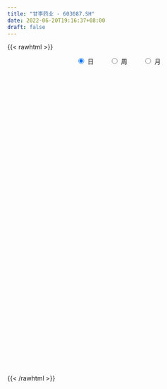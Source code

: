 ```yaml
---
title: "甘李药业 - 603087.SH"
date: 2022-06-20T19:16:37+08:00
draft: false
---
```

{{< rawhtml >}}
    <div style="text-align: center">
        <label style="padding: 1rem;"><input style="margin-right: .5rem" type="radio" name="period" value="D" checked onclick="period_change(this)">日</label>
        <label style="padding: 1rem;"><input style="margin-right: .5rem" type="radio" name="period" value="W" onclick="period_change(this)">周</label>
        <label style="padding: 1rem;"><input style="margin-right: .5rem" type="radio" name="period" value="M" onclick="period_change(this)">月</label>
    </div>
    <div id="chart" style="height: 700px;"></div> 
    <script type="text/javascript">
        const D_v = [1098.54,257.9,315.33,446.21,1379.85,1806.52,822.62,979.66,1244.81,3933.37,2301.64,2888.39,5563.56,36348.81,8197.0,177747.44,95758.16,102603.35,68406.66,80516.4,75981.83,41351.08,66859.57,71590.89,46421.23,44578.84,58151.4,30112.67,33923.48,32670.38,18361.08,33689.09,35402.1,23608.13,19017.78,18590.27,33567.18,21524.45,50193.53,40319.11,45374.05,24464.34,29355.8,53373.84,29315.95,22360.9,14205.19,24825.84,19971.85,15390.8,32191.01,26896.77,29300.33,23049.89,16566.77,22413.13,19061.93,13677.38,20020.02,19465.31,14912.47,16420.29,21993.73,35393.45,21901.98,20282.53,14400.65,9972.54,12718.72,17816.67,30798.23,32948.5,18844.21,19585.31,26246.34,12609.03,16088.64,12137.6,17803.6,11209.15,12378.54,15564.5,13321.1,18346.59,12881.72,25935.8,17657.59,15077.61,17297.18,22917.56,16033.09,12925.66,7371.79,6956.99,10899.66,11182.89,8148.92,7611.0,8315.66,15093.79,23674.26,37574.7,16049.67,12832.89,12739.24,11190.66,8675.81,10751.76,9579.58,11198.13,7270.02,8170.3,14810.31,24939.06,16383.15,32228.49,23124.83,20383.46,19842.15,22817.37,35961.85,27612.09,21386.94,21980.99,35674.36,54474.71,40689.74,28255.15,33873.41,40817.21,63130.26,47433.5,45920.79,85277.79,54655.07,53377.55,54035.98,37147.25,28574.67,24919.33,28128.26,30730.35,44829.43,51350.44,41486.83,29259.61,24139.47,29704.29,25092.83,20540.59,20429.09,24488.84,25642.52,25359.81,28179.42,31616.84,28174.41,32778.06,23789.52,15301.96,19367.09,13417.34,17011.25,12811.41,12200.64,11476.84,26348.51,15525.85,19279.12,17318.61,10239.79,12646.95,9880.09,12696.52,7825.4,7078.4,12611.6,14786.85,9817.06,8116.76,7520.65,6585.69,12886.11,8271.69,12214.44,10295.55,14000.37,10654.86,8635.5,9655.95,7437.42,7258.3,11267.33,9568.87,6914.61,8952.08,8130.75,10454.44,22721.02,12082.88,9681.22,16690.09,16495.07,11134.75,21167.57,14741.57,18587.85,23282.53,12250.04,18546.76,10524.17,9219.59,7532.82,13128.99,21104.2,10065.43,10105.19,10371.26,10778.82,8038.04,13686.37,20359.11,12123.56,15464.09,15873.09,23410.69,16352.5,13403.94,9861.35,11166.08,10596.32,10741.45,9903.18,10557.18,15727.18,8058.87,9930.4,28110.9,12286.66,10712.73,9405.12,12145.34,13453.98,14211.38,26892.76,42462.68,22408.71,16233.03,18856.99,46588.57,19363.84,19633.27,20793.0,21437.84,23851.69,56880.28,49113.58,52957.92,53877.2,68438.3,80928.23,138276.47,92715.76,93395.37,47890.43,49586.75,44301.1,53331.86,57962.25,62992.04,46375.26,42190.7,32358.1,69038.92,41578.08,56779.15,39521.08,29597.83,33604.11,45033.72,24158.21,133959.46,92318.07,40399.59,61217.25,98959.99,62787.8,45614.59,49148.18,32959.04,50579.68,35774.58,28898.22,31191.63,32960.28,29783.26,42172.44,21692.82,28319.76,22538.47,23902.83,27111.8,42597.56,29172.02,21837.15,21939.8,45497.7,29570.78,24797.99,24784.36,55360.63,42908.37,27076.8,23013.98,24817.9,29414.12,25609.76,15932.63,24045.57,23161.36,60958.62,43370.09,27246.54,46490.77,43041.11,33299.4,35376.11,35833.2,31804.33,25172.55,47421.04,36546.82,18644.54,41666.76,30928.28,32024.82,57461.58,94265.01,55805.38,59819.96,28725.63,35472.64,40289.91,48816.31,107517.0,194179.02,137793.72,106145.12,53786.62,68119.07,41431.65,54671.42,40556.25,34650.16,70021.8,90666.09,60857.65,39152.48,44499.71,28661.05,41234.7,35194.88,21349.17,26769.13,25225.41,31678.83,32248.94,30178.1,26296.79,27441.27,24817.11,56161.25,43336.5,29105.0,35940.91,28532.44,37011.94,39449.3,49640.93,58503.27,30077.33,38497.08,30901.06,39297.29,49537.9,29934.21,30810.42,21942.33,25500.96,22832.31,20787.05,26309.91,26081.48,24091.12,43383.61,23387.02,25253.56,38046.11,36452.23,40353.58,53863.58,32626.49,30700.87,59473.71,44686.62,29572.47,44787.28,26719.73,30267.8,44362.4,48435.95,55950.53,53332.85,37709.79,80212.07,43707.63,48322.29,60368.34,52777.59,34584.62,33376.92,30388.98,36519.65,42396.43,36079.14,27322.9,29641.14,46993.57,56545.18,33996.0,30501.2,44718.45,46323.36,35231.37,33926.34,20315.2,20014.0,22639.45,21446.04,35385.6,37718.95,43889.33,29421.84,47512.88,36921.08,48723.41,45040.06,52241.94,47024.95,28009.9,20058.56,27351.2,41412.71,29739.54,25362.52,31514.52,21449.0,23170.65,23393.55,39644.01,23635.81,56385.35,32354.07,34981.82,32096.12,24288.91,45698.13,34537.79,28745.64,46558.34,51027.29,57014.44,45330.0,46814.59,33362.18,34383.74,53215.1,40240.62,58309.54,49642.38]
const D_histogram = [0.0,0.582017094,1.5550684686,2.7824769419,4.1694645157,5.6514813178,7.1880056298,8.7549379201,10.3422185031,11.9490685643,13.5811607601,15.2497710316,16.9702893683,15.1074743871,11.2444328708,6.8904129498,3.3269867242,1.0866945904,-0.7096501937,-2.5288984504,-4.9959115996,-6.4990914301,-6.3587695167,-5.8468137682,-5.2934879088,-4.8058400581,-5.3286799862,-5.6073948791,-5.975654565,-5.8686987312,-5.7324483504,-5.3932243172,-4.9131254669,-4.8947669549,-4.7599550454,-4.4009517616,-3.5317798074,-3.2048820203,-6.0816290491,-7.9752091575,-9.4956873747,-9.9368500217,-9.9971685144,-10.0034319955,-9.2596268266,-8.3916028845,-7.3725425554,-6.0337804338,-4.97417445,-3.9722885826,-3.4661385975,-3.1419206436,-2.6295007544,-1.9236235991,-1.1973949972,-0.7349822699,-0.2052188327,0.1594895732,0.6980146937,1.2218515042,1.4873421417,1.721017795,2.0768480272,2.5503114579,2.7158755363,2.4215053215,2.1927466825,2.0867729676,2.2385234159,2.5489641459,3.0510190675,3.3552748333,3.4813245017,3.5704803953,3.128475368,2.8826831887,2.6589743601,2.2377937369,1.6319626684,1.2434838037,1.1491665028,0.9052299689,0.739059865,0.3733880422,0.0962725525,0.5360809952,0.868726831,1.0707531842,0.9143118064,0.9445489787,0.8078952048,0.5177146647,0.3489166365,0.2610613519,0.0932946479,-0.1408659042,-0.2355660565,-0.228419418,-0.184732804,-0.2706224089,-0.5513094541,-1.000662447,-1.4207672447,-1.653689293,-1.5076115636,-1.2194648595,-1.0243527794,-0.7346258768,-0.3920898956,-0.0711692785,0.0848869965,0.1981583704,0.4811636525,0.7537906773,1.0792080542,1.6313457482,1.9202300507,2.141378167,2.0853405602,1.9928754902,2.051467443,1.9991570572,1.9833727993,1.9421169754,2.1506664762,1.7660516679,1.7341659853,1.462872244,1.6369794547,2.0340013469,2.8784216038,3.2791597247,3.9502369363,3.5385067113,3.9574984085,3.8884997265,2.5115605676,1.4285345913,0.4524195851,-0.4225017064,-0.6696076978,-0.6969934543,-0.0794790844,-0.0057272597,-0.7495372917,-1.371574885,-2.1285278968,-2.7672433996,-2.5134847942,-2.3524728176,-2.4702896172,-2.7561698641,-2.5594199854,-2.0895363009,-1.365580803,-0.6244301984,-0.366227467,-0.6761457624,-1.2152356038,-1.3946852701,-1.6788344789,-1.9824437627,-2.3843916524,-2.2260521882,-2.2130727996,-2.0928329528,-2.5035926673,-2.5492100757,-2.8510723967,-3.0008514019,-2.8210835571,-2.4128671498,-2.1115744018,-2.0031526853,-1.6810559386,-1.3025410401,-0.764500922,-0.2142009438,0.1577942206,0.4728378026,0.5054870248,0.6390710207,0.9340352098,1.1376976134,1.2976678828,1.5216556541,1.8541595249,1.9311652278,1.7853463322,1.6374572911,1.4986729809,1.1971471712,0.5897160262,0.4311446718,0.3187327221,0.1172508658,-0.0333988367,0.0312840746,0.4961435734,0.6968450084,0.7753893025,0.9374091025,0.80735346,0.7774532127,1.0641181759,1.0926817616,0.9822880298,0.3390703788,-0.1207891917,-0.6359854426,-0.7681209252,-0.8659112265,-0.9325220109,-0.6650953316,-0.262706637,-0.042557667,0.0710686983,0.0454399263,-0.1664250642,-0.2295393773,-0.0417873544,0.2896267384,0.4601175683,0.4099923208,0.4791912147,0.6918507881,0.5541255545,0.2754948687,0.0980243232,-0.1211947423,-0.225263061,-0.1229147647,-0.1017665298,-0.1859964368,-0.478216554,-0.5831729186,-0.7215544655,-1.2032011865,-1.3672110916,-1.2885097415,-1.2292637216,-1.2846242214,-0.9662841564,-0.7606914009,-0.7949925533,-1.0596456273,-1.0899057944,-1.0859689495,-1.0730073756,-1.3091701513,-1.3344800088,-1.3528128652,-1.3282667612,-1.2285174196,-1.061724949,-1.1138672735,-1.1767080092,-1.2530416638,-1.3482057161,-1.4464726298,-1.3282761252,-0.8465532467,-0.7531684199,-0.9561429019,-1.0729504415,-0.9216886179,-0.7620353607,-0.6031167936,-0.2780308192,0.1048035094,0.417371865,0.5875138124,0.6530220484,1.0360368779,1.3065250641,1.5403805888,1.6251009805,1.5686342917,1.6279138193,1.5365810769,1.3993581869,1.5813534798,1.3695430861,1.251374931,1.4083933474,1.7162413713,1.7743831754,1.6197822899,1.5730145631,1.4644274901,1.4502740467,1.3293730324,1.1378526865,1.0243877233,0.8498641541,0.6525783314,0.363726414,0.20091254,-0.0126722318,-0.0968823596,-0.2555500547,-0.279678545,-0.0490995364,0.0808990608,0.1312840285,0.1849877737,0.374742778,0.4130561602,0.2673451322,0.3266649776,0.4863893101,0.4927944063,0.4705661084,0.4381418023,0.3062159918,0.1117606405,-0.125987956,-0.2173010806,-0.3321646149,-0.4460762104,-0.693440054,-0.9122604441,-0.9937028762,-1.1739582602,-1.1596010625,-1.0481775501,-0.9636060645,-0.9217145685,-0.7669086269,-0.5738625838,-0.3133297454,-0.2251047287,-0.1105064279,0.0589007585,0.2000394037,0.256892973,0.3811586882,0.5945390928,0.6719063948,0.5761114003,0.5305672137,0.4857886595,0.4599609133,0.4954563568,0.6761643941,1.0377066516,1.1447445945,1.0132063464,0.8975398267,0.6388477012,0.4679026516,0.3943120849,0.3368371963,0.2763922717,0.3602141986,0.4526635116,0.4546593396,0.4141360297,0.2632654541,0.1845572938,0.0060893491,-0.1745102589,-0.2617033854,-0.2220043689,-0.2664437768,-0.275166983,-0.2029836225,-0.1331887014,-0.1486562654,-0.1768480987,-0.1645474279,-0.0428973083,-0.0408687432,-0.0302287039,-0.0006401447,0.0022611127,0.0469902948,0.0854902297,-0.0104007908,-0.232061882,-0.3736238335,-0.5020192615,-0.5613186029,-0.6380159447,-0.7992771504,-0.8743543738,-0.9807439033,-0.9406791447,-0.9619383316,-0.8964355479,-0.7715608817,-0.6097934263,-0.426887147,-0.2808282311,-0.2918782652,-0.2820939567,-0.1844543797,-0.1366405736,-0.1088499334,-0.0392967983,0.1441349938,0.1911646536,0.2767961751,0.1906879605,0.2294831613,0.2999744682,0.3840387769,0.4598411088,0.4469475128,0.4202379055,0.2800118991,0.0108928478,-0.2687714845,-0.3866099505,-0.2076985408,-0.1452567565,-0.2666099608,-0.2434751609,-0.1387322109,-0.0046060457,0.0981584977,0.1188576531,0.1850430308,0.2586162249,0.2130346607,0.1431745388,0.0786637158,0.149619884,0.1974006923,0.2021739035,0.2073595432,0.1073982622,-0.0413463622,-0.1949068196,-0.1834474634,-0.2091383498,-0.1714133684,-0.1095673558,-0.0553785678,-0.0789030571,-0.0469772556,-0.1343870351,-0.1947027357,-0.4277982982,-0.5977268311,-0.5627162958,-0.5733907343,-0.3708787681,-0.1089722382,0.0547887123,0.1840623127,0.2940963086,0.3658493487,0.4651729137,0.4989290245,0.4548586522,0.3939141535,0.3438355797,0.2928364384,0.3268674685,0.3682687914,0.2096161686,0.1503927403,0.1415733567,0.1408733685,0.1807159675,0.2600619641,0.3198487913,0.3801057785,0.4283360476,0.4795635139,0.5135748755,0.4693862028,0.4827290262,0.4633232396,0.4393069508,0.4305275386,0.4314154539,0.4871106117,0.4569798831]
const D_fast = [0.0,0.7275213675,2.0893398593,4.0123675681,6.4417212708,9.3366084023,12.6701341218,16.4258008921,20.5986361009,25.1927533032,30.220135689,35.7011887184,41.6642793971,43.5783330127,42.5263997142,39.8949830306,37.1633034861,35.1946849998,33.2209276673,30.769454798,27.0534637489,23.9255110608,22.4761405951,21.5263929016,20.7563467838,20.0425346199,18.1875246953,16.5069610826,14.6447877554,13.2845689065,11.9877071997,10.9786251536,10.2304426371,9.0251094104,7.9699325586,7.2286979019,7.2149249043,6.7406021864,2.3434478953,-1.5439345025,-5.4383345634,-8.3637097158,-10.9233203371,-13.4304418171,-15.0015433548,-16.2314201339,-17.0554954436,-17.2251784305,-17.4091160592,-17.4003023374,-17.7606870017,-18.2219492087,-18.3669045081,-18.1419332526,-17.7150534,-17.4363862402,-16.9579275111,-16.5533467119,-15.8403179181,-15.0110182315,-14.3736920585,-13.7097619565,-12.8347197175,-11.7236784223,-10.8791454598,-10.5681393443,-10.2487113126,-9.8329917856,-9.1216104834,-8.1739287169,-6.9091190285,-5.7660445543,-4.7696637605,-3.7878877681,-3.4477739533,-2.9728953355,-2.531860574,-2.393592763,-2.5914331644,-2.6690410782,-2.4760667533,-2.4936957951,-2.4751009327,-2.747425745,-3.0004730965,-2.426644405,-1.8768168615,-1.4071022122,-1.3349656384,-1.0685912214,-1.0032711942,-1.1640230681,-1.2455919372,-1.2681818838,-1.4126249259,-1.682001954,-1.8355936204,-1.8855518363,-1.8880484233,-2.0415936305,-2.4601080392,-3.1596266439,-3.9349232528,-4.5812676244,-4.8120927859,-4.8288122966,-4.8897884113,-4.783717978,-4.5392044707,-4.2360761732,-4.058798149,-3.8959871825,-3.4926909873,-3.0316162932,-2.4363969027,-1.4764227717,-0.7074809565,0.0490117016,0.5143092348,0.9200630374,1.491521851,1.9390007294,2.4190596714,2.8633330912,3.6095492112,3.6664473198,4.0681031335,4.1625274532,4.7458795276,5.6514017565,7.2154274144,8.4359554665,10.0945919122,10.567488365,11.9758546643,12.878980914,12.1299318969,11.4040395685,10.5410294586,9.5604827404,9.1459748246,8.9443407045,9.5419853033,9.6143053131,8.6831109582,7.7181796436,6.4290946576,5.098568305,4.7239557118,4.296849484,3.56146028,2.5865375672,2.1434324495,2.0909320588,2.473492356,3.0585354109,3.2251812755,2.7462265395,1.9033277972,1.3752068134,0.6713489848,-0.1278712396,-1.1259170424,-1.5240906252,-2.0643794366,-2.467347828,-3.5040057092,-4.1869256366,-5.2015560568,-6.1015479124,-6.627050957,-6.8220513371,-7.0486521895,-7.4410186444,-7.5391858823,-7.4863062438,-7.1393913562,-6.6426416139,-6.2311978944,-5.7979448617,-5.6389238833,-5.3455721323,-4.8170991407,-4.3290123337,-3.8446250937,-3.2402234088,-2.4441796568,-1.8843826469,-1.5838649595,-1.3223896778,-1.0865057428,-1.0887447596,-1.5487468981,-1.5995320846,-1.6322608537,-1.8044299936,-1.9634294053,-1.8909254753,-1.3020300831,-0.927117396,-0.6547257763,-0.2583537007,-0.1865709782,-0.0221079223,0.5305865849,0.832320611,0.9674988866,0.4090488303,-0.0810080381,-0.7552006497,-1.0793663636,-1.3936344715,-1.6933757586,-1.5922229122,-1.2555108769,-1.0460013236,-0.9146077838,-0.9288765742,-1.1823478307,-1.3028469881,-1.1255418039,-0.7217210264,-0.4362008044,-0.3838279718,-0.1948312742,0.1907909963,0.1915971513,-0.0181598173,-0.171124282,-0.4206420332,-0.581026117,-0.5094065119,-0.5136999094,-0.6444289256,-1.0562031814,-1.3069527756,-1.625722939,-2.4081699565,-2.9139826346,-3.1574087198,-3.4054786303,-3.7819951854,-3.7052261595,-3.6898062543,-3.922855545,-4.4524200258,-4.7551566415,-5.0227120339,-5.278002304,-5.8414576175,-6.2003874772,-6.5569235499,-6.8644441362,-7.0718241495,-7.1704629161,-7.501072059,-7.858089797,-8.2476838676,-8.6798993489,-9.13978442,-9.3536569467,-9.08357238,-9.1784796581,-9.6204898656,-10.0055350155,-10.0846953464,-10.1155509294,-10.1074115607,-9.8518332912,-9.4427980852,-9.0258867633,-8.7088663628,-8.4801026146,-7.8380785657,-7.2409591134,-6.6220084416,-6.1310128048,-5.7953209206,-5.3290629382,-5.0362504114,-4.8236337546,-4.2463000918,-4.115724714,-3.9210491363,-3.411932383,-2.6750240164,-2.1732864184,-1.9229417315,-1.5764558174,-1.3189360179,-0.9705209497,-0.7590787059,-0.6661358801,-0.5235039125,-0.4855614432,-0.519702683,-0.717622997,-0.8302087359,-1.0469615657,-1.1553922834,-1.3779474921,-1.4719956187,-1.2536914942,-1.1034681319,-1.020262157,-0.9203114683,-0.6368707696,-0.4952933473,-0.5741680923,-0.4331820025,-0.1518603424,-0.0222566447,0.0731565845,0.150267729,0.0948959164,-0.0716192748,-0.3408648602,-0.4865032549,-0.6844079431,-0.9098385911,-1.3305624482,-1.7774479494,-2.1073161004,-2.5810610496,-2.8566041174,-3.0072249926,-3.1635550231,-3.3520921692,-3.3890133843,-3.3394329872,-3.1572325851,-3.1252837506,-3.0383120568,-2.8541796807,-2.6630311846,-2.5419543721,-2.3223989849,-1.960383807,-1.7150399064,-1.6668070508,-1.579709434,-1.5030408233,-1.4138783411,-1.2545188085,-0.9047696726,-0.2838007522,0.1094233394,0.2311866778,0.3399051148,0.2409249145,0.1869555278,0.2119429824,0.2386773929,0.2473305362,0.4212060127,0.6268212036,0.7424818665,0.805492564,0.720438352,0.6878695151,0.5109239078,0.2866967349,0.1340777621,0.1182756864,0.0072253343,-0.0702896177,-0.0488521628,-0.012354417,-0.0649860474,-0.1373899054,-0.1662260915,-0.055300299,-0.0634889197,-0.0604060564,-0.0309775333,-0.0275109977,0.0289657581,0.0888382504,-0.0096529679,-0.2893295296,-0.5242974394,-0.7781976828,-0.9778266749,-1.2140280028,-1.5751084962,-1.868774313,-2.2203498183,-2.4154548459,-2.6771986158,-2.835804719,-2.9038202732,-2.8945011743,-2.8183166818,-2.7424648238,-2.8264844242,-2.8872236048,-2.8356976227,-2.8220439601,-2.8214658032,-2.7617368677,-2.5422713272,-2.4474505039,-2.2926199387,-2.3310561632,-2.234890172,-2.0894052481,-1.9093312451,-1.718568636,-1.6197253538,-1.5413754848,-1.6115985164,-1.8779943557,-2.2248515592,-2.4393425127,-2.3123557383,-2.2862281431,-2.4742338376,-2.5119678279,-2.4419079306,-2.3089332768,-2.181629109,-2.1312155404,-2.018769405,-1.8805421546,-1.8728650536,-1.9069315408,-1.9517764349,-1.8434152957,-1.7462843143,-1.6909676272,-1.6339421018,-1.7070538171,-1.8661350321,-2.0684221945,-2.1028247041,-2.1808001779,-2.1859285386,-2.1514743649,-2.111130219,-2.1543804725,-2.1341989848,-2.2552055232,-2.3641969076,-2.7042420447,-3.0236022854,-3.1292708241,-3.2832929461,-3.173500672,-2.9388372017,-2.761379073,-2.5860898945,-2.4025318214,-2.2393164442,-2.0236996507,-1.8652112837,-1.795566993,-1.7580329533,-1.7221526322,-1.699942664,-1.5841947668,-1.450726246,-1.5569748266,-1.5786000698,-1.5520261142,-1.5175077603,-1.4324861695,-1.2881246819,-1.1483756568,-0.993092225,-0.837777944,-0.6666595992,-0.5042545187,-0.4310966407,-0.2970715608,-0.2006465375,-0.1148360885,-0.0159836161,0.0927581627,0.2702309733,0.3543452156]
const D_slow = [0.0,0.1455042735,0.5342713907,1.2298906261,2.2722567551,3.6851270845,5.482128492,7.670862972,10.2564175978,13.2436847388,16.6389749289,20.4514176868,24.6939900289,28.4708586256,31.2819668433,33.0045700808,33.8363167618,34.1079904094,33.930577861,33.2983532484,32.0493753485,30.424602491,28.8349101118,27.3732066697,26.0498346926,24.848374678,23.5162046815,22.1143559617,20.6204423204,19.1532676376,17.7201555501,16.3718494708,15.143568104,13.9198763653,12.729887604,11.6296496636,10.7467047117,9.9454842066,8.4250769444,6.431274655,4.0573528113,1.5731403059,-0.9261518227,-3.4270098216,-5.7419165282,-7.8398172494,-9.6829528882,-11.1913979967,-12.4349416092,-13.4280137548,-14.2945484042,-15.0800285651,-15.7374037537,-16.2183096535,-16.5176584028,-16.7014039703,-16.7527086784,-16.7128362851,-16.5383326117,-16.2328697357,-15.8610342002,-15.4307797515,-14.9115677447,-14.2739898802,-13.5950209961,-12.9896446658,-12.4414579951,-11.9197647532,-11.3601338993,-10.7228928628,-9.9601380959,-9.1213193876,-8.2509882622,-7.3583681634,-6.5762493214,-5.8555785242,-5.1908349341,-4.6313864999,-4.2233958328,-3.9125248819,-3.6252332562,-3.398925764,-3.2141607977,-3.1208137871,-3.096745649,-2.9627254002,-2.7455436925,-2.4778553964,-2.2492774448,-2.0131402001,-1.8111663989,-1.6817377328,-1.5945085737,-1.5292432357,-1.5059195737,-1.5411360498,-1.6000275639,-1.6571324184,-1.7033156194,-1.7709712216,-1.9087985851,-2.1589641969,-2.5141560081,-2.9275783313,-3.3044812222,-3.6093474371,-3.8654356319,-4.0490921012,-4.1471145751,-4.1649068947,-4.1436851456,-4.0941455529,-3.9738546398,-3.7854069705,-3.5156049569,-3.1077685199,-2.6277110072,-2.0923664655,-1.5710313254,-1.0728124528,-0.5599455921,-0.0601563278,0.435686872,0.9212161159,1.4588827349,1.9003956519,2.3339371482,2.6996552092,3.1089000729,3.6174004096,4.3370058106,5.1567957418,6.1443549759,7.0289816537,8.0183562558,8.9904811874,9.6183713293,9.9755049772,10.0886098734,9.9829844468,9.8155825224,9.6413341588,9.6214643877,9.6200325728,9.4326482499,9.0897545286,8.5576225544,7.8658117045,7.237440506,6.6493223016,6.0317498973,5.3427074313,4.7028524349,4.1804683597,3.8390731589,3.6829656093,3.5914087426,3.422372302,3.118563401,2.7698920835,2.3501834638,1.8545725231,1.25847461,0.7019615629,0.148693363,-0.3745148752,-1.000413042,-1.6377155609,-2.3504836601,-3.1006965106,-3.8059673998,-4.4091841873,-4.9370777877,-5.4378659591,-5.8581299437,-6.1837652037,-6.3748904342,-6.4284406702,-6.388992115,-6.2707826643,-6.1444109081,-5.984643153,-5.7511343505,-5.4667099472,-5.1422929765,-4.7618790629,-4.2983391817,-3.8155478747,-3.3692112917,-2.9598469689,-2.5851787237,-2.2858919309,-2.1384629243,-2.0306767564,-1.9509935759,-1.9216808594,-1.9300305686,-1.9222095499,-1.7981736566,-1.6239624045,-1.4301150788,-1.1957628032,-0.9939244382,-0.799561135,-0.533531591,-0.2603611506,-0.0147891432,0.0699784515,0.0397811536,-0.1192152071,-0.3112454384,-0.527723245,-0.7608537477,-0.9271275806,-0.9928042399,-1.0034436566,-0.985676482,-0.9743165005,-1.0159227665,-1.0733076108,-1.0837544494,-1.0113477648,-0.8963183728,-0.7938202926,-0.6740224889,-0.5010597919,-0.3625284032,-0.2936546861,-0.2691486052,-0.2994472908,-0.3557630561,-0.3864917472,-0.4119333797,-0.4584324889,-0.5779866274,-0.723779857,-0.9041684734,-1.20496877,-1.5467715429,-1.8688989783,-2.1762149087,-2.497370964,-2.7389420031,-2.9291148534,-3.1278629917,-3.3927743985,-3.6652508471,-3.9367430845,-4.2049949284,-4.5322874662,-4.8659074684,-5.2041106847,-5.536177375,-5.8433067299,-6.1087379672,-6.3872047855,-6.6813817878,-6.9946422038,-7.3316936328,-7.6933117902,-8.0253808215,-8.2370191332,-8.4253112382,-8.6643469637,-8.932584574,-9.1630067285,-9.3535155687,-9.5042947671,-9.5738024719,-9.5476015946,-9.4432586283,-9.2963801752,-9.1331246631,-8.8741154436,-8.5474841776,-8.1623890304,-7.7561137853,-7.3639552123,-6.9569767575,-6.5728314883,-6.2229919415,-5.8276535716,-5.4852678001,-5.1724240673,-4.8203257305,-4.3912653876,-3.9476695938,-3.5427240213,-3.1494703805,-2.783363508,-2.4207949963,-2.0884517382,-1.8039885666,-1.5478916358,-1.3354255973,-1.1722810144,-1.0813494109,-1.0311212759,-1.0342893339,-1.0585099238,-1.1223974375,-1.1923170737,-1.2045919578,-1.1843671926,-1.1515461855,-1.1052992421,-1.0116135476,-0.9083495075,-0.8415132245,-0.7598469801,-0.6382496525,-0.515051051,-0.3974095239,-0.2878740733,-0.2113200754,-0.1833799152,-0.2148769042,-0.2692021744,-0.3522433281,-0.4637623807,-0.6371223942,-0.8651875052,-1.1136132243,-1.4071027893,-1.697003055,-1.9590474425,-2.1999489586,-2.4303776007,-2.6221047574,-2.7655704034,-2.8439028397,-2.9001790219,-2.9278056289,-2.9130804393,-2.8630705883,-2.7988473451,-2.703557673,-2.5549228998,-2.3869463011,-2.2429184511,-2.1102766477,-1.9888294828,-1.8738392545,-1.7499751653,-1.5809340667,-1.3215074038,-1.0353212552,-0.7820196686,-0.5576347119,-0.3979227866,-0.2809471237,-0.1823691025,-0.0981598034,-0.0290617355,0.0609918141,0.174157692,0.2878225269,0.3913565343,0.4571728979,0.5033122213,0.5048345586,0.4612069939,0.3957811475,0.3402800553,0.2736691111,0.2048773653,0.1541314597,0.1208342844,0.083670218,0.0394581933,-0.0016786636,-0.0124029907,-0.0226201765,-0.0301773525,-0.0303373886,-0.0297721105,-0.0180245368,0.0033480207,0.000747823,-0.0572676475,-0.1506736059,-0.2761784213,-0.416508072,-0.5760120582,-0.7758313458,-0.9944199392,-1.2396059151,-1.4747757012,-1.7152602841,-1.9393691711,-2.1322593915,-2.2847077481,-2.3914295348,-2.4616365926,-2.5346061589,-2.6051296481,-2.651243243,-2.6854033864,-2.7126158698,-2.7224400694,-2.6864063209,-2.6386151575,-2.5694161138,-2.5217441236,-2.4643733333,-2.3893797163,-2.293370022,-2.1784097448,-2.0666728666,-1.9616133903,-1.8916104155,-1.8888872035,-1.9560800746,-2.0527325623,-2.1046571975,-2.1409713866,-2.2076238768,-2.268492667,-2.3031757197,-2.3043272312,-2.2797876067,-2.2500731935,-2.2038124358,-2.1391583795,-2.0858997143,-2.0501060796,-2.0304401507,-1.9930351797,-1.9436850066,-1.8931415307,-1.8413016449,-1.8144520794,-1.8247886699,-1.8735153748,-1.9193772407,-1.9716618281,-2.0145151702,-2.0419070092,-2.0557516511,-2.0754774154,-2.0872217293,-2.1208184881,-2.169494172,-2.2764437465,-2.4258754543,-2.5665545283,-2.7099022118,-2.8026219039,-2.8298649634,-2.8161677853,-2.7701522072,-2.69662813,-2.6051657929,-2.4888725644,-2.3641403083,-2.2504256452,-2.1519471069,-2.0659882119,-1.9927791023,-1.9110622352,-1.8189950374,-1.7665909952,-1.7289928101,-1.6935994709,-1.6583811288,-1.613202137,-1.5481866459,-1.4682244481,-1.3731980035,-1.2661139916,-1.1462231131,-1.0178293942,-0.9004828435,-0.779800587,-0.6639697771,-0.5541430394,-0.4465111547,-0.3386572912,-0.2168796383,-0.1026346675]
const D_data = [['2020-06-29', 91.18, 91.18, 91.18, 91.18],['2020-06-30', 100.3, 100.3, 100.3, 100.3],['2020-07-01', 110.33, 110.33, 110.33, 110.33],['2020-07-02', 121.36, 121.36, 121.36, 121.36],['2020-07-03', 133.5, 133.5, 133.5, 133.5],['2020-07-06', 146.85, 146.85, 146.85, 146.85],['2020-07-07', 161.54, 161.54, 161.54, 161.54],['2020-07-08', 177.69, 177.69, 177.69, 177.69],['2020-07-09', 195.46, 195.46, 195.46, 195.46],['2020-07-10', 215.01, 215.01, 215.01, 215.01],['2020-07-13', 236.51, 236.51, 236.51, 236.51],['2020-07-14', 260.16, 260.16, 260.16, 260.16],['2020-07-15', 286.18, 286.18, 286.18, 286.18],['2020-07-16', 266.0, 257.56, 257.56, 268.0],['2020-07-17', 231.8, 231.8, 231.8, 231.8],['2020-07-20', 208.62, 215.22, 208.62, 230.0],['2020-07-21', 207.0, 212.52, 204.0, 218.06],['2020-07-22', 209.8, 219.98, 205.0, 225.99],['2020-07-23', 215.99, 219.6, 212.6, 224.13],['2020-07-24', 218.0, 213.0, 212.68, 232.65],['2020-07-27', 214.98, 194.89, 191.7, 216.0],['2020-07-28', 197.88, 196.04, 193.21, 201.0],['2020-07-29', 194.2, 212.01, 193.69, 215.0],['2020-07-30', 211.0, 217.55, 209.12, 229.28],['2020-07-31', 214.24, 220.3, 214.2, 224.5],['2020-08-03', 220.5, 221.88, 218.01, 225.5],['2020-08-04', 222.0, 208.5, 207.5, 222.0],['2020-08-05', 204.0, 208.25, 203.0, 211.88],['2020-08-06', 206.5, 203.77, 200.01, 210.1],['2020-08-07', 203.66, 207.1, 198.25, 208.5],['2020-08-10', 205.0, 206.1, 201.61, 206.38],['2020-08-11', 205.41, 207.9, 204.5, 215.11],['2020-08-12', 208.5, 210.0, 202.0, 215.1],['2020-08-13', 212.0, 203.7, 203.0, 212.11],['2020-08-14', 207.0, 203.6, 200.58, 207.99],['2020-08-17', 201.77, 205.81, 200.77, 206.14],['2020-08-18', 204.9, 213.95, 203.61, 215.04],['2020-08-19', 212.0, 209.17, 208.53, 214.0],['2020-08-20', 150.0, 159.67, 150.0, 163.96],['2020-08-21', 155.3, 154.46, 152.12, 157.39],['2020-08-24', 153.87, 143.6, 140.0, 153.88],['2020-08-25', 144.9, 144.4, 142.4, 145.79],['2020-08-26', 143.07, 139.85, 139.8, 145.85],['2020-08-27', 138.3, 132.0, 129.92, 139.7],['2020-08-28', 132.05, 135.01, 130.05, 135.45],['2020-08-31', 133.85, 132.88, 132.81, 136.0],['2020-09-01', 131.03, 132.31, 131.03, 132.77],['2020-09-02', 132.55, 135.84, 132.55, 136.77],['2020-09-03', 135.84, 132.74, 132.5, 135.84],['2020-09-04', 130.03, 132.17, 129.12, 132.65],['2020-09-07', 130.28, 125.08, 124.81, 131.8],['2020-09-08', 125.08, 120.3, 119.19, 125.99],['2020-09-09', 118.0, 120.41, 114.51, 123.49],['2020-09-10', 121.1, 122.03, 120.8, 125.6],['2020-09-11', 123.0, 122.58, 122.28, 125.53],['2020-09-14', 124.0, 119.35, 118.01, 124.0],['2020-09-15', 119.34, 120.12, 116.01, 121.5],['2020-09-16', 119.09, 118.07, 117.5, 121.3],['2020-09-17', 117.44, 120.67, 116.01, 121.16],['2020-09-18', 122.65, 121.8, 120.03, 124.83],['2020-09-21', 121.0, 119.5, 118.9, 121.49],['2020-09-22', 118.8, 119.51, 117.5, 122.1],['2020-09-23', 119.57, 122.0, 118.59, 123.11],['2020-09-24', 121.27, 125.5, 121.0, 126.24],['2020-09-25', 125.61, 123.5, 122.68, 126.94],['2020-09-28', 122.6, 117.55, 117.55, 123.01],['2020-09-29', 117.6, 116.99, 115.5, 118.6],['2020-09-30', 117.01, 117.6, 116.7, 118.8],['2020-10-09', 119.0, 121.03, 119.0, 121.18],['2020-10-12', 121.03, 124.62, 121.03, 125.03],['2020-10-13', 124.2, 130.0, 124.0, 131.3],['2020-10-14', 130.1, 130.92, 128.13, 135.0],['2020-10-15', 130.0, 131.36, 128.5, 132.72],['2020-10-16', 130.83, 133.2, 130.6, 135.0],['2020-10-19', 134.0, 127.28, 127.08, 135.17],['2020-10-20', 126.61, 129.4, 126.28, 129.65],['2020-10-21', 129.45, 129.84, 128.5, 133.36],['2020-10-22', 129.85, 126.88, 126.58, 129.85],['2020-10-23', 126.85, 122.7, 122.01, 128.24],['2020-10-26', 121.11, 123.3, 118.65, 123.45],['2020-10-27', 121.91, 126.1, 121.91, 126.48],['2020-10-28', 124.0, 123.63, 122.24, 124.98],['2020-10-29', 120.5, 123.68, 120.5, 124.61],['2020-10-30', 123.18, 119.73, 119.73, 123.19],['2020-11-02', 119.03, 118.84, 117.85, 120.88],['2020-11-03', 118.83, 128.09, 118.2, 129.7],['2020-11-04', 128.0, 129.0, 126.55, 130.02],['2020-11-05', 130.15, 129.22, 127.78, 131.35],['2020-11-06', 128.68, 125.31, 124.3, 128.68],['2020-11-09', 125.31, 127.75, 123.53, 128.41],['2020-11-10', 127.89, 125.8, 125.68, 129.29],['2020-11-11', 126.01, 123.0, 121.89, 126.43],['2020-11-12', 122.88, 123.39, 122.03, 124.3],['2020-11-13', 122.6, 123.73, 121.35, 124.1],['2020-11-16', 124.15, 121.96, 121.51, 124.89],['2020-11-17', 121.7, 119.8, 119.08, 121.96],['2020-11-18', 119.88, 120.28, 119.88, 121.97],['2020-11-19', 120.28, 120.9, 119.2, 121.2],['2020-11-20', 120.3, 121.09, 120.3, 122.7],['2020-11-23', 120.38, 118.92, 118.03, 121.09],['2020-11-24', 114.1, 114.89, 114.1, 118.5],['2020-11-25', 114.29, 109.88, 106.0, 114.99],['2020-11-26', 109.88, 106.58, 106.02, 109.88],['2020-11-27', 106.1, 105.53, 104.0, 107.49],['2020-11-30', 105.54, 108.33, 105.5, 108.88],['2020-12-01', 108.33, 109.7, 107.63, 111.88],['2020-12-02', 109.4, 108.41, 108.1, 110.32],['2020-12-03', 108.41, 109.64, 108.05, 111.11],['2020-12-04', 109.34, 110.98, 108.5, 111.11],['2020-12-07', 111.31, 111.73, 111.0, 113.13],['2020-12-08', 111.71, 110.37, 110.21, 112.31],['2020-12-09', 109.91, 110.09, 109.6, 111.98],['2020-12-10', 109.12, 112.99, 108.11, 113.2],['2020-12-11', 113.0, 114.31, 112.66, 117.05],['2020-12-14', 114.0, 116.81, 111.17, 117.12],['2020-12-15', 117.81, 122.65, 117.26, 124.9],['2020-12-16', 122.65, 122.65, 121.5, 126.66],['2020-12-17', 122.52, 124.48, 122.52, 125.8],['2020-12-18', 123.95, 122.89, 122.68, 126.39],['2020-12-21', 122.0, 123.48, 118.41, 124.44],['2020-12-22', 124.34, 126.79, 124.3, 129.4],['2020-12-23', 127.5, 127.0, 126.2, 130.89],['2020-12-24', 126.79, 128.9, 125.35, 130.5],['2020-12-25', 128.94, 130.1, 127.12, 130.2],['2020-12-28', 130.97, 135.5, 128.53, 135.77],['2020-12-29', 135.7, 129.4, 129.01, 143.27],['2020-12-30', 129.38, 134.4, 125.26, 134.58],['2020-12-31', 132.05, 132.22, 130.03, 135.5],['2021-01-04', 132.2, 139.2, 129.0, 139.2],['2021-01-05', 137.1, 145.5, 137.1, 145.5],['2021-01-06', 146.99, 157.02, 146.76, 159.9],['2021-01-07', 157.27, 157.99, 150.01, 160.58],['2021-01-08', 156.0, 168.0, 155.01, 168.01],['2021-01-11', 168.6, 159.08, 154.44, 181.28],['2021-01-12', 160.0, 173.6, 155.49, 173.75],['2021-01-13', 173.65, 172.8, 165.89, 179.74],['2021-01-14', 169.0, 156.38, 156.23, 171.48],['2021-01-15', 155.6, 156.37, 150.5, 159.9],['2021-01-18', 154.0, 154.31, 151.17, 159.59],['2021-01-19', 153.2, 152.0, 151.88, 158.32],['2021-01-20', 151.9, 157.8, 151.9, 158.6],['2021-01-21', 156.28, 160.65, 155.94, 162.61],['2021-01-22', 160.98, 171.4, 157.0, 171.52],['2021-01-25', 171.23, 167.8, 165.6, 178.87],['2021-01-26', 163.9, 156.79, 156.66, 165.97],['2021-01-27', 155.99, 155.08, 149.26, 158.14],['2021-01-28', 152.41, 149.5, 149.49, 155.0],['2021-01-29', 151.0, 146.4, 143.0, 154.48],['2021-02-01', 147.69, 155.5, 146.5, 155.5],['2021-02-02', 155.8, 154.5, 152.7, 157.3],['2021-02-03', 155.18, 150.09, 150.0, 156.5],['2021-02-04', 147.69, 145.6, 143.0, 150.69],['2021-02-05', 148.59, 149.99, 147.35, 153.68],['2021-02-08', 152.0, 153.99, 145.11, 155.5],['2021-02-09', 153.53, 159.6, 151.8, 162.54],['2021-02-10', 158.2, 163.53, 158.2, 166.0],['2021-02-18', 168.0, 160.31, 159.0, 168.0],['2021-02-19', 161.0, 153.13, 150.6, 161.44],['2021-02-22', 152.65, 147.66, 147.65, 153.25],['2021-02-23', 147.66, 149.59, 147.01, 151.3],['2021-02-24', 148.1, 146.15, 144.5, 150.15],['2021-02-25', 147.0, 143.14, 143.0, 147.5],['2021-02-26', 141.0, 138.46, 136.4, 142.02],['2021-03-01', 140.0, 143.11, 138.79, 143.18],['2021-03-02', 143.28, 140.03, 139.2, 144.29],['2021-03-03', 140.0, 139.99, 137.99, 140.88],['2021-03-04', 139.53, 130.6, 130.2, 139.53],['2021-03-05', 129.8, 131.72, 126.41, 133.1],['2021-03-08', 131.73, 125.11, 125.07, 133.65],['2021-03-09', 124.91, 123.05, 122.69, 127.48],['2021-03-10', 125.0, 124.43, 123.22, 126.0],['2021-03-11', 124.1, 126.2, 123.9, 127.47],['2021-03-12', 126.5, 124.3, 123.4, 126.74],['2021-03-15', 123.2, 120.6, 120.0, 123.97],['2021-03-16', 121.99, 122.16, 120.4, 122.34],['2021-03-17', 122.21, 122.71, 121.04, 123.43],['2021-03-18', 122.72, 125.47, 122.71, 126.76],['2021-03-19', 123.5, 127.27, 123.0, 127.28],['2021-03-22', 126.9, 126.6, 125.5, 128.8],['2021-03-23', 126.5, 127.1, 125.14, 128.15],['2021-03-24', 127.0, 124.01, 123.8, 127.85],['2021-03-25', 124.5, 125.32, 122.08, 125.72],['2021-03-26', 126.0, 128.3, 125.33, 128.68],['2021-03-29', 128.3, 128.54, 126.8, 129.5],['2021-03-30', 127.38, 129.2, 127.37, 132.7],['2021-03-31', 130.0, 131.47, 128.2, 131.5],['2021-04-01', 131.0, 135.05, 130.81, 136.19],['2021-04-02', 135.26, 133.9, 133.0, 136.48],['2021-04-06', 133.99, 131.9, 131.21, 134.02],['2021-04-07', 132.27, 132.0, 128.65, 132.99],['2021-04-08', 130.82, 132.2, 130.21, 133.45],['2021-04-09', 132.0, 129.7, 129.68, 133.27],['2021-04-12', 129.0, 123.8, 123.57, 130.13],['2021-04-13', 123.5, 127.46, 123.3, 128.45],['2021-04-14', 128.32, 127.32, 126.08, 129.0],['2021-04-15', 125.44, 125.25, 123.58, 127.0],['2021-04-16', 126.89, 124.69, 124.0, 128.0],['2021-04-19', 124.0, 126.88, 122.41, 127.5],['2021-04-20', 126.5, 133.28, 124.54, 134.76],['2021-04-21', 133.0, 132.01, 131.58, 134.96],['2021-04-22', 132.5, 131.61, 130.0, 133.2],['2021-04-23', 132.3, 133.81, 131.5, 136.5],['2021-04-26', 135.0, 130.78, 130.29, 136.5],['2021-04-27', 129.08, 132.11, 127.31, 132.65],['2021-04-28', 132.09, 137.42, 132.09, 137.43],['2021-04-29', 137.88, 135.85, 134.1, 137.9],['2021-04-30', 135.35, 134.7, 132.85, 138.5],['2021-05-06', 133.01, 126.51, 125.55, 133.71],['2021-05-07', 126.01, 125.91, 125.79, 129.2],['2021-05-10', 125.01, 122.26, 120.01, 125.82],['2021-05-11', 121.31, 124.71, 120.08, 126.88],['2021-05-12', 124.7, 123.8, 121.2, 124.71],['2021-05-13', 121.97, 122.93, 121.5, 124.98],['2021-05-14', 123.0, 126.9, 123.0, 127.72],['2021-05-17', 125.17, 129.9, 125.17, 130.98],['2021-05-18', 128.96, 129.04, 127.0, 129.87],['2021-05-19', 129.04, 128.48, 127.82, 130.88],['2021-05-20', 128.29, 126.88, 126.5, 129.99],['2021-05-21', 126.5, 123.71, 123.5, 127.5],['2021-05-24', 123.8, 124.52, 121.85, 125.3],['2021-05-25', 124.51, 127.74, 123.61, 127.96],['2021-05-26', 127.74, 130.9, 126.61, 132.97],['2021-05-27', 130.82, 130.41, 128.66, 131.76],['2021-05-28', 130.05, 128.2, 127.67, 132.02],['2021-05-31', 127.78, 130.0, 127.38, 132.53],['2021-06-01', 130.53, 132.95, 129.23, 134.97],['2021-06-02', 133.48, 129.2, 129.2, 133.48],['2021-06-03', 129.06, 126.59, 126.58, 129.66],['2021-06-04', 126.6, 126.73, 126.01, 128.32],['2021-06-07', 126.01, 125.08, 123.5, 126.51],['2021-06-08', 124.8, 125.46, 124.11, 127.13],['2021-06-09', 125.0, 127.85, 124.5, 128.3],['2021-06-10', 127.88, 127.02, 126.0, 128.6],['2021-06-11', 126.8, 125.35, 124.6, 126.8],['2021-06-15', 124.46, 121.38, 120.84, 125.25],['2021-06-16', 121.39, 122.13, 120.67, 122.67],['2021-06-17', 122.0, 120.41, 120.25, 122.65],['2021-06-18', 120.41, 113.5, 111.4, 120.5],['2021-06-21', 113.02, 114.5, 110.5, 114.5],['2021-06-22', 114.12, 116.0, 113.77, 117.0],['2021-06-23', 115.0, 114.83, 114.0, 115.84],['2021-06-24', 114.22, 112.06, 111.91, 114.8],['2021-06-25', 111.8, 116.18, 111.78, 116.63],['2021-06-28', 116.5, 115.09, 113.76, 116.97],['2021-06-29', 114.0, 111.49, 111.39, 114.96],['2021-06-30', 111.5, 106.58, 105.2, 111.82],['2021-07-01', 106.34, 107.35, 105.59, 109.29],['2021-07-02', 107.3, 106.29, 105.0, 108.99],['2021-07-05', 105.5, 105.0, 104.1, 107.58],['2021-07-06', 104.37, 99.69, 98.0, 104.89],['2021-07-07', 99.64, 99.89, 98.75, 101.09],['2021-07-08', 99.48, 98.06, 98.02, 99.61],['2021-07-09', 97.95, 96.77, 95.25, 97.95],['2021-07-12', 97.0, 96.21, 95.1, 98.0],['2021-07-13', 96.52, 96.0, 95.4, 96.98],['2021-07-14', 95.5, 91.8, 91.64, 95.5],['2021-07-15', 91.33, 89.5, 89.25, 92.33],['2021-07-16', 89.51, 87.0, 86.38, 89.61],['2021-07-19', 86.24, 84.23, 83.8, 87.7],['2021-07-20', 83.31, 81.47, 81.27, 83.7],['2021-07-21', 82.0, 82.0, 80.0, 83.15],['2021-07-22', 82.51, 86.15, 82.4, 86.98],['2021-07-23', 85.0, 81.01, 80.89, 85.01],['2021-07-26', 79.5, 75.09, 73.03, 79.5],['2021-07-27', 75.0, 73.23, 73.21, 75.69],['2021-07-28', 73.15, 74.59, 72.0, 75.5],['2021-07-29', 75.03, 73.54, 73.21, 75.98],['2021-07-30', 72.78, 72.5, 71.13, 73.22],['2021-08-02', 72.2, 74.18, 70.08, 74.96],['2021-08-03', 73.98, 75.39, 73.32, 76.4],['2021-08-04', 75.39, 75.25, 73.5, 76.48],['2021-08-05', 74.9, 73.84, 73.8, 76.7],['2021-08-06', 74.41, 72.35, 71.99, 74.41],['2021-08-09', 72.69, 76.94, 72.31, 78.5],['2021-08-10', 75.4, 77.0, 75.08, 77.6],['2021-08-11', 77.0, 77.86, 76.01, 79.8],['2021-08-12', 77.11, 76.99, 75.73, 77.75],['2021-08-13', 76.86, 75.5, 75.01, 76.86],['2021-08-16', 75.29, 77.22, 74.7, 78.3],['2021-08-17', 77.2, 75.55, 74.91, 79.15],['2021-08-18', 75.05, 74.62, 74.18, 75.97],['2021-08-19', 75.44, 79.08, 75.44, 82.08],['2021-08-20', 77.11, 74.44, 73.1, 77.11],['2021-08-23', 73.6, 75.01, 73.04, 75.55],['2021-08-24', 75.08, 78.92, 74.18, 79.35],['2021-08-25', 79.5, 82.67, 79.5, 85.49],['2021-08-26', 83.91, 81.34, 80.13, 84.3],['2021-08-27', 81.93, 79.24, 79.1, 82.1],['2021-08-30', 79.0, 80.85, 77.0, 81.77],['2021-08-31', 80.25, 80.45, 79.24, 81.68],['2021-09-01', 80.11, 82.1, 78.96, 82.58],['2021-09-02', 81.95, 81.19, 81.0, 82.95],['2021-09-03', 81.48, 80.17, 79.85, 81.49],['2021-09-06', 80.0, 80.95, 79.51, 81.88],['2021-09-07', 80.96, 79.95, 79.7, 80.96],['2021-09-08', 79.96, 79.08, 79.0, 80.46],['2021-09-09', 78.91, 76.86, 75.81, 79.0],['2021-09-10', 76.5, 77.29, 75.91, 77.45],['2021-09-13', 77.3, 75.56, 75.37, 78.45],['2021-09-14', 75.0, 76.18, 74.8, 77.16],['2021-09-15', 76.15, 74.29, 74.18, 76.15],['2021-09-16', 74.01, 75.1, 72.87, 75.49],['2021-09-17', 74.42, 78.55, 74.3, 79.06],['2021-09-22', 77.8, 78.11, 76.0, 80.23],['2021-09-23', 78.44, 77.52, 77.1, 78.7],['2021-09-24', 77.15, 77.81, 76.2, 78.99],['2021-09-27', 77.8, 80.25, 77.21, 80.34],['2021-09-28', 81.58, 79.15, 78.88, 81.86],['2021-09-29', 78.86, 76.7, 76.7, 78.86],['2021-09-30', 76.95, 79.16, 76.95, 79.87],['2021-10-08', 79.23, 81.24, 78.01, 82.39],['2021-10-11', 81.25, 80.08, 79.54, 83.38],['2021-10-12', 79.38, 80.0, 79.12, 81.5],['2021-10-13', 79.91, 80.04, 79.21, 80.65],['2021-10-14', 80.22, 78.61, 78.59, 80.8],['2021-10-15', 78.85, 77.08, 77.0, 79.12],['2021-10-18', 77.0, 75.33, 74.8, 77.0],['2021-10-19', 75.28, 76.1, 75.02, 76.6],['2021-10-20', 76.14, 74.98, 74.88, 76.72],['2021-10-21', 74.99, 74.0, 73.5, 75.16],['2021-10-22', 72.0, 70.81, 70.0, 72.0],['2021-10-25', 70.5, 69.15, 68.48, 70.73],['2021-10-26', 69.0, 69.15, 68.17, 69.81],['2021-10-27', 69.15, 66.15, 66.0, 69.3],['2021-10-28', 66.0, 66.98, 65.66, 67.29],['2021-10-29', 66.74, 67.39, 65.76, 67.79],['2021-11-01', 67.33, 66.48, 65.5, 67.33],['2021-11-02', 66.37, 65.2, 65.12, 67.6],['2021-11-03', 65.0, 66.11, 65.0, 66.41],['2021-11-04', 66.02, 66.61, 65.82, 66.66],['2021-11-05', 66.85, 67.93, 66.2, 68.9],['2021-11-08', 67.98, 66.09, 65.8, 68.0],['2021-11-09', 66.0, 66.42, 65.8, 66.89],['2021-11-10', 66.4, 67.44, 65.4, 68.11],['2021-11-11', 67.19, 67.62, 66.9, 67.85],['2021-11-12', 67.6, 66.88, 66.81, 67.63],['2021-11-15', 66.6, 68.08, 66.07, 68.79],['2021-11-16', 68.0, 70.13, 67.8, 71.16],['2021-11-17', 70.15, 69.37, 68.81, 70.48],['2021-11-18', 68.82, 67.32, 67.15, 69.12],['2021-11-19', 67.32, 67.7, 67.0, 67.91],['2021-11-22', 67.87, 67.58, 67.0, 68.0],['2021-11-23', 67.51, 67.73, 67.01, 68.27],['2021-11-24', 67.55, 68.65, 67.55, 68.93],['2021-11-25', 68.65, 71.29, 68.6, 71.85],['2021-11-26', 71.45, 75.51, 70.0, 78.0],['2021-11-29', 75.51, 74.3, 74.1, 78.35],['2021-11-30', 74.3, 71.98, 71.39, 74.5],['2021-12-01', 72.21, 72.18, 71.15, 72.6],['2021-12-02', 71.74, 69.92, 69.88, 72.11],['2021-12-03', 69.9, 70.25, 69.9, 70.89],['2021-12-06', 70.26, 71.12, 69.11, 71.8],['2021-12-07', 72.0, 71.24, 70.66, 72.0],['2021-12-08', 71.8, 71.12, 70.8, 71.8],['2021-12-09', 71.14, 73.25, 71.14, 73.57],['2021-12-10', 73.27, 74.18, 72.71, 75.47],['2021-12-13', 73.87, 73.7, 73.5, 75.49],['2021-12-14', 73.2, 73.46, 72.8, 74.15],['2021-12-15', 73.0, 71.89, 71.47, 73.26],['2021-12-16', 71.88, 72.42, 71.48, 72.45],['2021-12-17', 72.5, 70.62, 70.58, 72.78],['2021-12-20', 70.5, 69.62, 69.42, 71.18],['2021-12-21', 69.62, 69.95, 69.45, 70.3],['2021-12-22', 69.95, 71.27, 69.85, 71.3],['2021-12-23', 71.21, 70.05, 70.0, 71.24],['2021-12-24', 70.06, 70.17, 69.17, 70.85],['2021-12-27', 70.27, 71.19, 70.1, 71.49],['2021-12-28', 71.19, 71.43, 70.6, 71.77],['2021-12-29', 71.55, 70.41, 70.4, 71.56],['2021-12-30', 70.35, 70.01, 69.77, 70.66],['2021-12-31', 70.01, 70.34, 69.8, 70.96],['2022-01-04', 70.3, 71.99, 70.03, 71.99],['2022-01-05', 71.99, 70.79, 69.97, 72.27],['2022-01-06', 70.66, 70.9, 70.2, 71.2],['2022-01-07', 70.83, 71.23, 70.38, 71.95],['2022-01-10', 71.25, 70.98, 70.19, 71.25],['2022-01-11', 71.18, 71.65, 70.74, 72.0],['2022-01-12', 71.98, 71.85, 71.23, 72.27],['2022-01-13', 71.7, 70.04, 70.0, 71.9],['2022-01-14', 68.68, 67.5, 65.81, 68.68],['2022-01-17', 67.3, 67.26, 66.65, 67.5],['2022-01-18', 67.59, 66.31, 66.18, 67.59],['2022-01-19', 66.16, 66.19, 65.9, 66.88],['2022-01-20', 66.38, 65.05, 65.0, 66.61],['2022-01-21', 65.0, 62.67, 62.01, 65.15],['2022-01-24', 62.0, 62.31, 61.2, 62.52],['2022-01-25', 62.2, 60.52, 60.5, 62.88],['2022-01-26', 60.61, 61.21, 60.0, 61.6],['2022-01-27', 60.97, 59.5, 59.5, 60.97],['2022-01-28', 59.5, 59.7, 59.11, 60.36],['2022-02-07', 60.32, 60.0, 59.78, 60.79],['2022-02-08', 60.0, 60.37, 59.28, 60.7],['2022-02-09', 60.05, 60.82, 60.05, 60.9],['2022-02-10', 60.9, 60.62, 60.29, 61.17],['2022-02-11', 60.51, 58.43, 58.3, 60.55],['2022-02-14', 58.0, 58.09, 57.55, 58.35],['2022-02-15', 57.95, 58.92, 57.75, 58.98],['2022-02-16', 59.02, 58.18, 58.11, 59.28],['2022-02-17', 58.23, 57.65, 57.6, 58.46],['2022-02-18', 57.38, 57.99, 56.61, 58.02],['2022-02-21', 58.22, 59.76, 58.03, 60.33],['2022-02-22', 59.3, 58.43, 58.34, 59.3],['2022-02-23', 58.58, 59.09, 58.58, 59.48],['2022-02-24', 57.47, 56.76, 56.11, 58.72],['2022-02-25', 56.77, 58.01, 56.65, 59.28],['2022-02-28', 58.14, 58.57, 57.37, 58.79],['2022-03-01', 58.58, 59.1, 58.43, 60.18],['2022-03-02', 58.89, 59.45, 58.07, 59.55],['2022-03-03', 59.35, 58.57, 58.51, 59.65],['2022-03-04', 58.22, 58.35, 58.1, 59.96],['2022-03-07', 58.04, 56.48, 56.3, 58.07],['2022-03-08', 56.29, 53.6, 53.31, 56.89],['2022-03-09', 53.61, 51.6, 49.86, 53.88],['2022-03-10', 52.5, 52.0, 51.85, 53.16],['2022-03-11', 51.38, 55.35, 50.86, 55.49],['2022-03-14', 54.88, 54.1, 54.0, 55.69],['2022-03-15', 53.92, 51.16, 51.12, 53.92],['2022-03-16', 51.92, 52.18, 49.44, 52.55],['2022-03-17', 52.53, 53.07, 52.26, 54.49],['2022-03-18', 52.53, 53.7, 52.38, 54.1],['2022-03-21', 53.7, 53.66, 53.04, 54.7],['2022-03-22', 53.35, 52.73, 52.55, 53.35],['2022-03-23', 52.82, 53.34, 52.26, 54.0],['2022-03-24', 52.85, 53.68, 52.0, 54.24],['2022-03-25', 53.4, 52.15, 52.11, 53.9],['2022-03-28', 51.92, 51.38, 50.76, 52.0],['2022-03-29', 51.5, 50.88, 50.76, 52.19],['2022-03-30', 51.2, 52.4, 50.51, 52.44],['2022-03-31', 51.92, 52.29, 51.88, 54.39],['2022-04-01', 51.77, 51.78, 51.01, 51.96],['2022-04-06', 51.7, 51.71, 51.41, 52.7],['2022-04-07', 51.37, 50.0, 50.0, 52.18],['2022-04-08', 50.01, 48.48, 48.1, 50.21],['2022-04-11', 48.11, 47.24, 47.03, 49.0],['2022-04-12', 47.1, 48.5, 46.81, 48.65],['2022-04-13', 48.33, 47.56, 47.5, 48.33],['2022-04-14', 47.78, 47.95, 47.5, 48.29],['2022-04-15', 47.59, 48.12, 47.26, 48.2],['2022-04-18', 47.88, 47.98, 46.94, 48.1],['2022-04-19', 47.66, 46.74, 46.5, 48.3],['2022-04-20', 46.79, 47.11, 46.5, 48.1],['2022-04-21', 46.9, 45.09, 45.0, 47.1],['2022-04-22', 44.61, 44.59, 43.95, 45.02],['2022-04-25', 43.99, 41.06, 41.06, 43.99],['2022-04-26', 41.05, 40.01, 39.8, 41.65],['2022-04-27', 39.21, 41.39, 38.7, 41.42],['2022-04-28', 40.02, 40.05, 39.34, 40.97],['2022-04-29', 40.31, 42.47, 40.3, 42.66],['2022-05-05', 42.21, 43.88, 41.72, 43.88],['2022-05-06', 42.95, 43.38, 42.8, 43.86],['2022-05-09', 42.95, 43.44, 42.9, 43.65],['2022-05-10', 42.91, 43.65, 42.81, 43.8],['2022-05-11', 43.63, 43.55, 43.5, 44.75],['2022-05-12', 43.5, 44.33, 43.25, 44.61],['2022-05-13', 44.75, 43.91, 43.61, 45.28],['2022-05-16', 43.96, 42.96, 42.86, 44.69],['2022-05-17', 43.02, 42.49, 42.08, 43.03],['2022-05-18', 42.51, 42.32, 42.28, 42.99],['2022-05-19', 41.54, 42.0, 41.35, 42.08],['2022-05-20', 42.32, 42.99, 42.3, 43.38],['2022-05-23', 43.3, 43.3, 42.85, 43.48],['2022-05-24', 43.4, 40.45, 40.34, 43.46],['2022-05-25', 40.38, 41.0, 40.1, 41.08],['2022-05-26', 41.1, 41.32, 40.2, 41.78],['2022-05-27', 41.9, 41.27, 41.07, 42.2],['2022-05-30', 41.55, 41.78, 41.02, 42.02],['2022-05-31', 41.99, 42.55, 41.23, 42.62],['2022-06-01', 42.62, 42.7, 42.29, 43.27],['2022-06-02', 42.59, 43.11, 42.23, 43.19],['2022-06-06', 43.12, 43.39, 42.85, 43.52],['2022-06-07', 43.43, 43.89, 43.28, 44.18],['2022-06-08', 43.92, 44.15, 43.54, 44.99],['2022-06-09', 44.1, 43.4, 43.12, 44.83],['2022-06-10', 43.0, 44.3, 42.97, 44.47],['2022-06-13', 43.92, 44.15, 43.85, 44.86],['2022-06-14', 43.86, 44.25, 42.73, 44.29],['2022-06-15', 44.08, 44.63, 44.07, 45.35],['2022-06-16', 44.62, 45.02, 44.51, 45.5],['2022-06-17', 44.58, 46.19, 43.96, 46.28],['2022-06-20', 46.02, 45.54, 45.1, 46.03]]
const W_v = [3497.83,8786.98,55299.4,525032.01,302204.6,199436.77,130078.18,164194.54,181883.98,96754.58,128004.77,94637.77,110621.92,44655.72,12718.72,119992.92,84885.21,70819.88,88849.9,66205.09,46158.13,105225.31,52937.05,66387.82,111962.08,129759.24,159093.96,231175.17,284493.64,157182.04,175940.64,116193.87,85156.07,60952.47,88887.16,78363.25,69364.56,54998.77,44926.27,55436.91,32987.17,44833.64,71629.65,82126.81,35532.57,58952.33,62424.9,69671.17,78901.57,52964.21,61827.35,58003.83,122208.56,125235.67,204241.31,434235.96,288505.51,241878.35,236515.06,329073.57,308979.22,197359.7,157800.43,144470.42,72948.97,124650.83,55360.63,147231.17,149707.94,193447.91,175607.23,159811.22,296077.56,426274.88,407276.1800000001,290565.72,214405.59,140217.42,140982.21,164543.66,213137.88,188310.66,131020.23,140653.17,163492.5,221351.27,175709.68,275641.19,239760.47,178761.12,194498.79,121543.01,132126.36,167861.76,230439.37,75034.85,143924.53,139171.73,179453.17,133270.47,246744.66,219511.18,49642.38]
const W_histogram = [0.0,5.2017777778,9.2491081988,10.0683343896,10.4639954521,9.2413212207,7.6663688816,3.0230656715,-1.4121545332,-4.4212207875,-6.799353524,-8.0796329865,-8.4280019969,-8.6398106343,-8.1398118374,-6.6435580342,-6.0329114168,-5.5150600971,-4.5243067309,-3.7357071149,-3.1742855397,-3.6019747836,-3.2781806038,-2.6281668093,-1.4667268185,-0.1297066317,0.9227387316,3.8876466397,4.8613674737,6.2263056478,5.1960868644,4.5313399484,4.755168765,3.9855732965,2.3520768458,0.7634477943,-0.7589167439,-1.4951478524,-1.8204498293,-1.5753406233,-1.6073803536,-1.8594808551,-1.3303139371,-0.861390859,-1.0706008771,-1.0673075793,-1.195319185,-0.9060755482,-0.7487551852,-0.6749186135,-1.3239113643,-1.4616501412,-2.0705809756,-2.914592894,-3.8710160514,-4.5977055154,-5.2926495006,-5.3856872343,-4.8737112374,-4.2669271739,-3.2488311743,-2.2658727116,-1.5944470001,-0.8856420316,-0.3161819668,0.2701869342,0.8823866235,1.0784506712,0.8662976815,0.5893094457,0.537578708,0.5270514808,0.6610394449,1.323161688,1.4444861043,1.8036809479,1.8110335239,1.7918179716,1.792440378,1.8473275889,1.6343016095,1.1905956725,0.7415510518,0.4194997923,0.2459405066,0.203346955,0.2650311963,0.1750860913,0.08057251,-0.0056518201,-0.0068428614,-0.1416444071,-0.1651771407,-0.3196606361,-0.4574117745,-0.3830441982,-0.2030008692,-0.058233127,0.0059141905,0.243344883,0.5349036148,0.8885579737,1.0984714534]
const W_fast = [0.0,6.5022222222,12.8618296929,16.1981394812,19.2097994067,20.2974554804,20.6390953618,16.7515585695,11.9632997315,7.8489282803,3.7709571629,0.4707694537,-1.9846000559,-4.3563613519,-5.8913155143,-6.0559512197,-6.9535324565,-7.814446161,-7.9547694775,-8.1000966403,-8.33224645,-9.6604293898,-10.1561803609,-10.1632082687,-9.3684499826,-8.0638564537,-6.7807264075,-2.8439068395,-0.6548441371,2.266670449,2.5354733817,3.0035614528,4.4161824606,4.6429803162,3.597503077,2.1997359741,0.4876422499,-0.6223758217,-1.4027902559,-1.5515162058,-1.9854010245,-2.7023717398,-2.505783306,-2.2522079427,-2.7290681801,-2.9926017771,-3.419443179,-3.3567184292,-3.3865868625,-3.4814799443,-4.461450536,-4.9646018483,-6.0911779265,-7.6638380685,-9.5880152387,-11.4641310816,-13.482237442,-14.9216969842,-15.6281487966,-16.0880965267,-15.8822083206,-15.4657180358,-15.1929040743,-14.7055096137,-14.2150950406,-13.561179406,-12.7283830609,-12.2627063453,-12.2582849147,-12.3879457891,-12.3052818498,-12.1840462068,-11.8847983815,-10.8918857163,-10.4094397739,-9.5993246934,-9.1392137364,-8.7104747959,-8.261742295,-7.7450231869,-7.5494737639,-7.6955307827,-7.9591876405,-8.1763639519,-8.288438111,-8.2801949238,-8.1522528834,-8.1984264656,-8.2727969194,-8.3604342045,-8.3633359612,-8.5335486087,-8.5983756275,-8.8327742818,-9.0848783639,-9.1062718372,-8.9769787255,-8.846769265,-8.7811433999,-8.4828764867,-8.0575918511,-7.4817979988,-6.9972666558]
const W_slow = [0.0,1.3004444444,3.6127214941,6.1298050916,8.7458039546,11.0561342597,12.9727264801,13.728492898,13.3754542647,12.2701490678,10.5703106868,8.5504024402,6.443401941,4.2834492824,2.2484963231,0.5876068145,-0.9206210397,-2.2993860639,-3.4304627467,-4.3643895254,-5.1579609103,-6.0584546062,-6.8779997571,-7.5350414595,-7.9017231641,-7.934149822,-7.7034651391,-6.7315534792,-5.5162116108,-3.9596351988,-2.6606134827,-1.5277784956,-0.3389863044,0.6574070198,1.2454262312,1.4362881798,1.2465589938,0.8727720307,0.4176595734,0.0238244176,-0.3780206709,-0.8428908846,-1.1754693689,-1.3908170837,-1.6584673029,-1.9252941978,-2.224123994,-2.4506428811,-2.6378316773,-2.8065613307,-3.1375391718,-3.5029517071,-4.020596951,-4.7492451745,-5.7169991873,-6.8664255662,-8.1895879413,-9.5360097499,-10.7544375593,-11.8211693527,-12.6333771463,-13.1998453242,-13.5984570742,-13.8198675821,-13.8989130738,-13.8313663403,-13.6107696844,-13.3411570166,-13.1245825962,-12.9772552348,-12.8428605578,-12.7110976876,-12.5458378264,-12.2150474044,-11.8539258783,-11.4030056413,-10.9502472603,-10.5022927674,-10.0541826729,-9.5923507757,-9.1837753734,-8.8861264552,-8.7007386923,-8.5958637442,-8.5343786176,-8.4835418788,-8.4172840797,-8.3735125569,-8.3533694294,-8.3547823844,-8.3564930998,-8.3919042016,-8.4331984867,-8.5131136458,-8.6274665894,-8.7232276389,-8.7739778562,-8.788536138,-8.7870575904,-8.7262213696,-8.5924954659,-8.3703559725,-8.0957381092]
const W_data = [['2020-07-03', 91.18, 133.5, 91.18, 133.5],['2020-07-10', 146.85, 215.01, 146.85, 215.01],['2020-07-17', 236.51, 231.8, 231.8, 286.18],['2020-07-24', 208.62, 213.0, 204.0, 232.65],['2020-07-31', 214.98, 220.3, 191.7, 229.28],['2020-08-07', 220.5, 207.1, 198.25, 225.5],['2020-08-14', 205.0, 203.6, 200.58, 215.11],['2020-08-21', 201.77, 154.46, 150.0, 215.04],['2020-08-28', 153.87, 135.01, 129.92, 153.88],['2020-09-04', 133.85, 132.17, 129.12, 136.77],['2020-09-11', 130.28, 122.58, 114.51, 131.8],['2020-09-18', 124.0, 121.8, 116.01, 124.83],['2020-09-25', 121.0, 123.5, 117.5, 126.94],['2020-09-30', 122.6, 117.6, 115.5, 123.01],['2020-10-09', 119.0, 121.03, 119.0, 121.18],['2020-10-16', 121.03, 133.2, 121.03, 135.0],['2020-10-23', 134.0, 122.7, 122.01, 135.17],['2020-10-30', 121.11, 119.73, 118.65, 126.48],['2020-11-06', 119.03, 125.31, 117.85, 131.35],['2020-11-13', 125.31, 123.73, 121.35, 129.29],['2020-11-20', 124.15, 121.09, 119.08, 124.89],['2020-11-27', 120.38, 105.53, 104.0, 121.09],['2020-12-04', 105.54, 110.98, 105.5, 111.88],['2020-12-11', 111.31, 114.31, 108.11, 117.05],['2020-12-18', 114.0, 122.89, 111.17, 126.66],['2020-12-25', 122.0, 130.1, 118.41, 130.89],['2020-12-31', 130.97, 132.22, 125.26, 143.27],['2021-01-08', 132.2, 168.0, 129.0, 168.01],['2021-01-15', 168.6, 156.37, 150.5, 181.28],['2021-01-22', 154.0, 171.4, 151.17, 171.52],['2021-01-29', 171.23, 146.4, 143.0, 178.87],['2021-02-05', 147.69, 149.99, 143.0, 157.3],['2021-02-10', 152.0, 163.53, 145.11, 166.0],['2021-02-19', 168.0, 153.13, 150.6, 168.0],['2021-02-26', 152.65, 138.46, 136.4, 153.25],['2021-03-05', 140.0, 131.72, 126.41, 144.29],['2021-03-12', 131.73, 124.3, 122.69, 133.65],['2021-03-19', 123.2, 127.27, 120.0, 127.28],['2021-03-26', 126.9, 128.3, 122.08, 128.8],['2021-04-02', 128.3, 133.9, 126.8, 136.48],['2021-04-09', 133.99, 129.7, 128.65, 134.02],['2021-04-16', 129.0, 124.69, 123.3, 130.13],['2021-04-23', 124.0, 133.81, 122.41, 136.5],['2021-04-30', 135.0, 134.7, 127.31, 138.5],['2021-05-07', 133.01, 125.91, 125.55, 133.71],['2021-05-14', 125.01, 126.9, 120.01, 127.72],['2021-05-21', 125.17, 123.71, 123.5, 130.98],['2021-05-28', 123.8, 128.2, 121.85, 132.97],['2021-06-04', 127.78, 126.73, 126.01, 134.97],['2021-06-11', 126.01, 125.35, 123.5, 128.6],['2021-06-18', 124.46, 113.5, 111.4, 125.25],['2021-06-25', 113.02, 116.18, 110.5, 117.0],['2021-07-02', 116.5, 106.29, 105.0, 116.97],['2021-07-09', 105.5, 96.77, 95.25, 107.58],['2021-07-16', 97.0, 87.0, 86.38, 98.0],['2021-07-23', 86.24, 81.01, 80.0, 87.7],['2021-07-30', 79.5, 72.5, 71.13, 79.5],['2021-08-06', 72.2, 72.35, 70.08, 76.7],['2021-08-13', 72.69, 75.5, 72.31, 79.8],['2021-08-20', 75.29, 74.44, 73.1, 82.08],['2021-08-27', 73.6, 79.24, 73.04, 85.49],['2021-09-03', 79.0, 80.17, 77.0, 82.95],['2021-09-10', 80.0, 77.29, 75.81, 81.88],['2021-09-17', 77.3, 78.55, 72.87, 79.06],['2021-09-24', 77.8, 77.81, 76.0, 80.23],['2021-09-30', 77.8, 79.16, 76.7, 81.86],['2021-10-08', 79.23, 81.24, 78.01, 82.39],['2021-10-15', 81.25, 77.08, 77.0, 83.38],['2021-10-22', 77.0, 70.81, 70.0, 77.0],['2021-10-29', 70.5, 67.39, 65.66, 70.73],['2021-11-05', 67.33, 67.93, 65.0, 68.9],['2021-11-12', 67.98, 66.88, 65.4, 68.11],['2021-11-19', 66.6, 67.7, 66.07, 71.16],['2021-11-26', 67.87, 75.51, 67.0, 78.0],['2021-12-03', 75.51, 70.25, 69.88, 78.35],['2021-12-10', 70.26, 74.18, 69.11, 75.47],['2021-12-17', 73.87, 70.62, 70.58, 75.49],['2021-12-24', 70.5, 70.17, 69.17, 71.3],['2021-12-31', 70.27, 70.34, 69.77, 71.77],['2022-01-07', 70.3, 71.23, 69.97, 72.27],['2022-01-14', 71.25, 67.5, 65.81, 72.27],['2022-01-21', 67.3, 62.67, 62.01, 67.59],['2022-01-28', 62.0, 59.7, 59.11, 62.88],['2022-02-11', 60.32, 58.43, 58.3, 61.17],['2022-02-18', 58.0, 57.99, 56.61, 59.28],['2022-02-25', 58.22, 58.01, 56.11, 60.33],['2022-03-04', 58.14, 58.35, 57.37, 60.18],['2022-03-11', 58.04, 55.35, 49.86, 58.07],['2022-03-18', 54.88, 53.7, 49.44, 55.69],['2022-03-25', 53.7, 52.15, 52.0, 54.7],['2022-04-01', 51.92, 51.78, 50.51, 54.39],['2022-04-08', 51.7, 48.48, 48.1, 52.7],['2022-04-15', 48.11, 48.12, 46.81, 49.0],['2022-04-22', 47.88, 44.59, 43.95, 48.3],['2022-04-29', 43.99, 42.47, 38.7, 43.99],['2022-05-06', 42.21, 43.38, 41.72, 43.88],['2022-05-13', 42.95, 43.91, 42.81, 45.28],['2022-05-20', 43.96, 42.99, 41.35, 44.69],['2022-05-27', 43.3, 41.27, 40.1, 43.48],['2022-06-02', 41.55, 43.11, 41.02, 43.27],['2022-06-10', 43.12, 44.3, 42.85, 44.99],['2022-06-17', 43.92, 46.19, 42.73, 46.28],['2022-06-24', 46.02, 45.54, 45.1, 46.03]]
const M_v = [1356.44,893464.38,697954.37,452313.8599999999,288416.73,319177.67,507400.91,848791.49,351189.5700000001,278434.53,256232.5,242454.06,319390.69,1090860.1899999999,1198553.4199999999,615123.13,545747.6499999999,1301709.73,949508.28,697012.4300000001,555069.41,1000802.78,685966.5,607571.3200000001,579181.6499999999]
const M_histogram = [0.0,7.6581196581,6.4602348358,4.363455162,2.9143025952,1.0769418481,1.3422480086,2.2888284937,2.1959337871,1.5120076655,1.1422573936,0.4801318683,-1.526300072,-4.9469543014,-6.3811677967,-7.0702661239,-7.9089115761,-7.7352440993,-7.316136286,-7.3228455689,-6.9725008171,-6.7294963936,-6.777086148,-6.3570787479,-5.465809522]
const M_fast = [0.0,9.5726495726,9.9898234592,8.983907576,8.263330658,6.6952053729,7.2960735356,8.8148611441,9.2709498842,8.9650256791,8.8808397556,8.3387471973,5.9507402391,1.2933474343,-1.7361580102,-4.1928228684,-7.0086962146,-8.7688397626,-10.1787660209,-12.0161866959,-13.4089671485,-14.8483368233,-16.5901981147,-17.7594604015,-18.2346435562]
const M_slow = [0.0,1.9145299145,3.5295886235,4.620452414,5.3490280628,5.6182635248,5.953825527,6.5260326504,7.0750160972,7.4530180135,7.7385823619,7.858615329,7.477040311,6.2403017357,4.6450097865,2.8774432555,0.9002153615,-1.0335956633,-2.8626297348,-4.693341127,-6.4364663313,-8.1188404297,-9.8131119667,-11.4023816537,-12.7688340342]
const M_data = [['2020-06-30', 91.18, 100.3, 91.18, 100.3],['2020-07-31', 110.33, 220.3, 110.33, 286.18],['2020-08-31', 220.5, 132.88, 129.92, 225.5],['2020-09-30', 131.03, 117.6, 114.51, 136.77],['2020-10-30', 119.0, 119.73, 118.65, 135.17],['2020-11-30', 119.03, 108.33, 104.0, 131.35],['2020-12-31', 108.33, 132.22, 107.63, 143.27],['2021-01-29', 132.2, 146.4, 129.0, 181.28],['2021-02-26', 147.69, 138.46, 136.4, 168.0],['2021-03-31', 140.0, 131.47, 120.0, 144.29],['2021-04-30', 131.0, 134.7, 122.41, 138.5],['2021-05-31', 133.01, 130.0, 120.01, 133.71],['2021-06-30', 130.53, 106.58, 105.2, 134.97],['2021-07-30', 106.34, 72.5, 71.13, 109.29],['2021-08-31', 72.2, 80.45, 70.08, 85.49],['2021-09-30', 80.11, 79.16, 72.87, 82.95],['2021-10-29', 79.23, 67.39, 65.66, 83.38],['2021-11-30', 67.33, 71.98, 65.0, 78.35],['2021-12-31', 72.21, 70.34, 69.11, 75.49],['2022-01-28', 70.3, 59.7, 59.11, 72.27],['2022-02-28', 60.32, 58.57, 56.11, 61.17],['2022-03-31', 58.58, 52.29, 49.44, 60.18],['2022-04-29', 51.77, 42.47, 38.7, 52.7],['2022-05-31', 42.21, 42.55, 40.1, 45.28],['2022-06-30', 42.62, 45.54, 42.23, 46.28]]
        const D_a = [null,null,null,null,null,null,null,null,null,null,null,null,286.18,null,null,null,null,null,null,null,191.7,null,null,null,null,null,null,null,null,null,null,215.11,null,null,null,null,null,null,null,null,null,null,null,null,null,null,null,null,null,null,null,null,114.51,null,null,null,null,null,null,null,null,null,null,null,null,null,null,null,null,null,null,null,null,null,135.17,null,null,null,null,null,null,null,null,null,117.85,null,null,null,null,null,129.29,null,null,null,null,null,null,null,null,null,null,null,null,104.0,null,null,null,null,null,null,null,null,null,null,null,null,null,null,null,null,null,null,null,null,null,null,null,null,null,null,null,null,null,181.28,null,null,null,null,null,null,null,null,null,null,null,null,null,143.0,null,null,null,null,null,null,null,null,168.0,null,null,null,null,null,null,null,null,null,null,null,null,null,null,null,null,120.0,null,null,null,null,null,null,null,null,null,null,null,null,null,136.48,null,null,null,null,null,null,null,null,null,122.41,null,null,null,null,null,null,null,null,138.5,null,null,null,null,null,null,null,null,null,null,null,null,121.85,null,null,null,null,null,134.97,null,null,null,null,null,null,null,null,null,null,null,null,110.5,null,null,null,null,116.97,null,null,null,null,null,null,null,null,null,null,null,null,null,null,null,null,null,null,null,null,null,null,null,null,70.08,null,null,null,null,null,null,79.8,null,null,null,null,null,null,null,73.04,null,null,null,null,null,null,null,82.95,null,null,null,null,null,null,null,null,null,72.87,null,null,null,null,null,null,null,null,null,83.38,null,null,null,null,null,null,null,null,null,null,null,null,null,null,null,null,65.0,null,null,null,null,null,null,null,null,null,null,null,null,null,null,null,null,null,78.35,null,null,null,null,null,null,null,null,null,null,null,null,null,null,null,null,null,null,69.17,null,null,null,null,null,null,72.27,null,null,null,null,null,null,null,null,null,null,null,null,null,null,null,null,59.11,null,null,null,61.17,null,null,null,null,null,null,null,null,null,56.11,null,null,null,null,null,59.96,null,null,null,null,null,null,null,49.44,null,null,null,null,null,null,null,null,null,null,54.39,null,null,null,null,null,null,null,null,null,null,null,null,null,null,null,null,38.7,null,null,null,null,null,null,null,null,45.28,null,null,null,null,null,null,null,40.1,null,null,null,null,null,null,null,null,44.99,null,null,null,42.73,null,null,null,null]
const W_a = [null,null,286.18,null,null,null,null,null,null,null,114.51,null,null,null,null,null,135.17,null,null,null,null,104.0,null,null,null,null,null,null,181.28,null,null,null,null,null,null,null,null,120.0,null,null,null,null,null,138.5,null,null,null,null,null,null,null,null,null,null,null,null,null,70.08,null,null,null,null,null,null,null,null,null,83.38,null,null,null,null,null,null,null,69.11,null,null,null,72.27,null,null,null,null,null,null,null,null,null,null,null,null,null,null,38.7,null,null,null,null,null,null,null,null]
const M_a = [null,286.18,null,null,null,null,null,null,null,null,null,null,null,null,null,null,null,null,null,null,null,null,38.7,null,null]
        const D_b = [[{ coord: ['2020-07-15', 215.11] }, { coord: ['2020-09-09', 191.7] }],[{ coord: ['2020-09-09', 129.29] }, { coord: ['2020-11-27', 117.85] }],[{ coord: ['2021-01-11', 168.0] }, { coord: ['2021-03-15', 143.0] }],[{ coord: ['2021-03-15', 136.48] }, { coord: ['2021-06-01', 122.41] }],[{ coord: ['2021-08-02', 79.8] }, { coord: ['2021-11-29', 73.04] }],[{ coord: ['2022-01-28', 59.96] }, { coord: ['2022-03-04', 59.11] }],[{ coord: ['2022-04-27', 44.99] }, { coord: ['2022-06-08', 40.1] }]]
const W_b = [[{ coord: ['2020-07-17', 135.17] }, { coord: ['2021-04-30', 114.51] }],[{ coord: ['2021-08-06', 72.27] }, { coord: ['2022-01-07', 70.08] }]]
const M_b = []
    </script>
{{< /rawhtml >}}